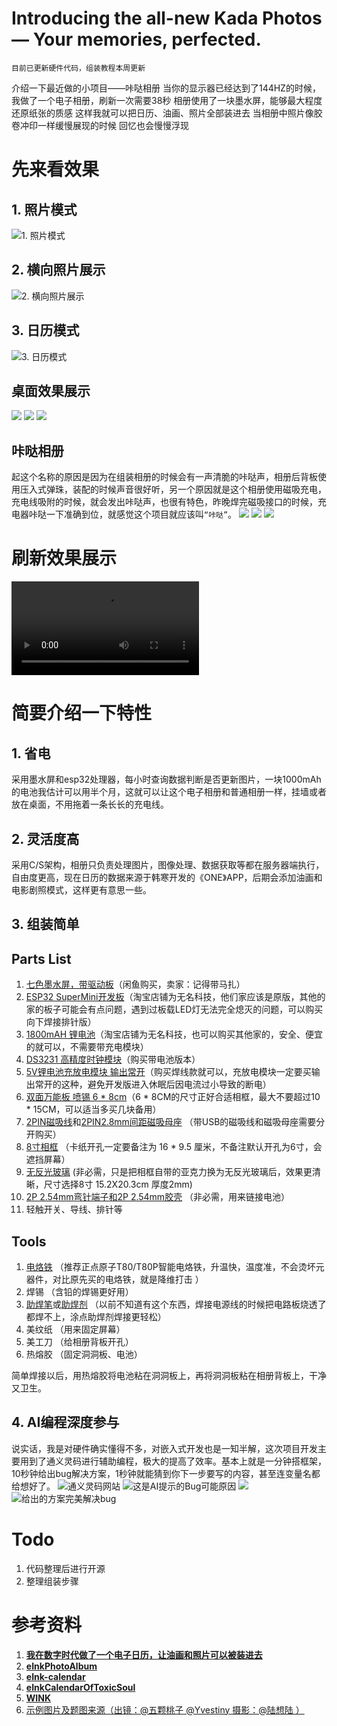 # Introducing the all-new Kada Photos — Your memories, perfected. 

```
目前已更新硬件代码，组装教程本周更新
```

介绍一下最近做的小项目——咔哒相册
当你的显示器已经达到了144HZ的时候，我做了一个电子相册，刷新一次需要38秒
相册使用了一块墨水屏，能够最大程度还原纸张的质感
这样我就可以把日历、油画、照片全部装进去
当相册中照片像胶卷冲印一样缓慢展现的时候
回忆也会慢慢浮现
# 先来看效果
## 1. 照片模式
![1. 照片模式](https://statics.biogeeker.com/2025/07/%E5%92%94%E5%93%92%E7%9B%B8%E5%86%8C-4-1152x1536.jpg)
## 2. 横向照片展示
![2. 横向照片展示](https://statics.biogeeker.com/2025/07/%E5%92%94%E5%93%92%E7%9B%B8%E5%86%8C-2-1536x1152.jpg)
## 3. 日历模式
![3. 日历模式](https://statics.biogeeker.com/2025/07/%E5%92%94%E5%93%92%E7%9B%B8%E5%86%8C.jpg)
## 桌面效果展示
![](https://statics.biogeeker.com/2025/07/%E5%92%94%E5%93%92%E7%9B%B8%E5%86%8C-7-1536x1152.jpg)
![](https://statics.biogeeker.com/2025/07/%E5%92%94%E5%93%92%E7%9B%B8%E5%86%8C-6-1536x1152.jpg)
![](https://statics.biogeeker.com/2025/07/%E5%92%94%E5%93%92%E7%9B%B8%E5%86%8C-3-1536x1152.jpg)
## 咔哒相册
起这个名称的原因是因为在组装相册的时候会有一声清脆的咔哒声，相册后背板使用压入式弹珠，装配的时候声音很好听，另一个原因就是这个相册使用磁吸充电，充电线吸附的时候，就会发出咔哒声，也很有特色，昨晚焊完磁吸接口的时候，充电器咔哒一下准确到位，就感觉这个项目就应该叫``“咔哒”``。
![](https://statics.biogeeker.com/2025/07/image.png)
![](https://statics.biogeeker.com/2025/07/cgi-bin_mmwebwx-bin_webwxgetmsgimg__MsgID2178765207799436223skey@crypt_60cd12b4_e593167bae09a05a89ee64859c1bfa4emmweb_appidwx_webfilehelper-1536x864.jpg)
![](https://statics.biogeeker.com/2025/07/cgi-bin_mmwebwx-bin_webwxgetmsgimg__MsgID9187682236043910517skey@crypt_60cd12b4_e593167bae09a05a89ee64859c1bfa4emmweb_appidwx_webfilehelper.jpg)
# 刷新效果展示
![](https://statics.biogeeker.com/2025/07/1702486767.mp4)
# 简要介绍一下特性
## 1. 省电
采用墨水屏和esp32处理器，每小时查询数据判断是否更新图片，一块1000mAh的电池我估计可以用半个月，这就可以让这个电子相册和普通相册一样，挂墙或者放在桌面，不用拖着一条长长的充电线。
## 2. 灵活度高
采用C/S架构，相册只负责处理图片，图像处理、数据获取等都在服务器端执行，自由度更高，现在日历的数据来源于韩寒开发的《ONE》APP，后期会添加油画和电影剧照模式，这样更有意思一些。
## 3. 组装简单

## Parts List
1. [七色墨水屏，带驱动板](https://m.tb.cn/h.SeE8QkH?tk=PNn34DUXIfi)（闲鱼购买，卖家：记得带马扎）
2. [ESP32 SuperMini开发板](https://item.taobao.com/item.htm?id=757262224552)（淘宝店铺为无名科技，他们家应该是原版，其他的家的板子可能会有点问题，遇到过板载LED灯无法完全熄灭的问题，可以购买向下焊接排针版）
3. [1800mAH 锂电池](https://item.taobao.com/item.htm?id=756027058909)（淘宝店铺为无名科技，也可以购买其他家的，安全、便宜的就可以，不需要带充电模块）
4. [DS3231 高精度时钟模块](https://item.taobao.com/item.htm?id=551150126785)（购买带电池版本）
5. [5V锂电池充放电模块 输出常开](https://item.taobao.com/item.htm?id=737971031309)（购买焊线款就可以，充放电模块一定要买输出常开的这种，避免开发版进入休眠后因电流过小导致的断电）
6. [双面万能板 喷锡 6 * 8cm](https://detail.tmall.com/item.htm?id=607841294118)（6 * 8CM的尺寸正好合适相框，最大不要超过10 * 15CM，可以适当多买几块备用）
7. [2PIN磁吸线](https://item.taobao.com/item.htm?_u=qiptnth32b2&id=650683179648&pisk=gW94G8bzzxHVdtaShUBa4c6qlk6AHOuISd_1jhxGcZbm6iMgQh-hfm3tDQSM5UntDttG7F85yRssMVewzEtHGsT6GNjGrUxbhNMA_F-BJFwsHIsgQUtOsF9wXRSMjFnA5mhWDnBOI2gC7vtvDYSmRL9VSgVk2Gwgmb10gY-jV2gIdAl0qOuqRFs-cxTlYMXGm1V0q0SAvSXGsixo4Gj_o52DS3mPyG_gsNVcrYjNbGXGjixuZiIOmrVcjgqlyGXGmZYMq0S1rNXGIFxoKs8Mk87Pi0rf5dhYhk1c-nbzIJrdAsmkD5w_CXsAiwflSRqWUi5V-n9EzzDNqL9PO_Zs_TxpNEjPLYNcK3RM8BYtO7B2jIYOaE38aaOkHhbGgl2p4U-Mva-rLWLF3F5Hn_rgCn6VrTSkKcNdPL7XSK5oAJ51Ep1hnQG-l16VYFvvulyM-3tBH_pZ8zb9GMBlAnH4U9xcjgPUWgDi1dd4S55c2g7I40STleoPyLdH-5FOabIPRDnL65Cc2RN2CmVT6_JV4wimx&skuId=5021346002204&spm=a1z09.2.0.0.14852e8diFvSPq)和[2PIN2.8mm间距磁吸母座](https://item.taobao.com/item.htm?_u=qiptnth32b2&id=650683179648&pisk=gW94G8bzzxHVdtaShUBa4c6qlk6AHOuISd_1jhxGcZbm6iMgQh-hfm3tDQSM5UntDttG7F85yRssMVewzEtHGsT6GNjGrUxbhNMA_F-BJFwsHIsgQUtOsF9wXRSMjFnA5mhWDnBOI2gC7vtvDYSmRL9VSgVk2Gwgmb10gY-jV2gIdAl0qOuqRFs-cxTlYMXGm1V0q0SAvSXGsixo4Gj_o52DS3mPyG_gsNVcrYjNbGXGjixuZiIOmrVcjgqlyGXGmZYMq0S1rNXGIFxoKs8Mk87Pi0rf5dhYhk1c-nbzIJrdAsmkD5w_CXsAiwflSRqWUi5V-n9EzzDNqL9PO_Zs_TxpNEjPLYNcK3RM8BYtO7B2jIYOaE38aaOkHhbGgl2p4U-Mva-rLWLF3F5Hn_rgCn6VrTSkKcNdPL7XSK5oAJ51Ep1hnQG-l16VYFvvulyM-3tBH_pZ8zb9GMBlAnH4U9xcjgPUWgDi1dd4S55c2g7I40STleoPyLdH-5FOabIPRDnL65Cc2RN2CmVT6_JV4wimx&skuId=5408860679026&spm=a1z09.2.0.0.14852e8diFvSPq) （带USB的磁吸线和磁吸母座需要分开购买）
8. [8寸相框](https://detail.tmall.com/item.htm?_u=qiptnth3450&id=729576054896&pisk=g0N0Gmwun-kXTvdXnNcfH1dGXy6RhjG__ldtXfnNU0o55KpAlAuaSlVTHPotslqgjmHNcjFgqyaOl5Qjg10avucTkmnTqNqY5CIfCjdwjoaFcrnOl5mZqoriCZitbcqT7-QR96UblfGwsMCd9oH8SVZD_CoN7_ujoa3VP-5aLfGNvGvJ_x1n1oJ7K6f2U4oSSV82_llr42gs_VowgamrS29w0llNra0tRKuZbVuzzVgi_nkw3Q-r-VJ2_CJ2Ua0s4clZ_llPrVirbflZpdpqv5yUaGWj7E-_66FqoxmUumzYk7SjEKaoqETYZ8ViYXnk_CPolPVmohAhBDyIDvHb4_dmszugD0EFTQcrKJatSofDgjezFSGYwMYInlmoL7MlLUD84SqiDXYNgzcmmvPxHFR3Yz4apYVR86GmgmytGPLhDzV0DrNuWFJrijeoKScFOnoTeyViS5s1Zk4QNu0zY1jV4mpyLMfX147Tad9s34gov82UeJcYppkdravL5xuSRDQlrd96ACR9Uabkp-DqPqoA.&spm=a1z09.2.0.0.1e8b2e8dWy9zrX) （卡纸开孔一定要备注为 16 * 9.5 厘米，不备注默认开孔为6寸，会遮挡屏幕）
9. [无反光玻璃](https://item.taobao.com/item.htm?_u=qiptnth9168&id=665807301515&pisk=g7aQGPm-bpvCSzrxA45wfglUZFgSV17VyQG8i7Lew23KVUFUhb8r4McWPANAtvSlx8Z_eRmEpYorPbwqIW8PtW55P7Fxp4rELbeaFRxULzkzQaN0hD8UwzR3j-Pv8ySnzUgnr4BV3Z7qTW0oy9Go4vpnBXllzUKKe2093vOFDZ74t5OE9sPOuz82EzhM2Ue-vcQttAhpJYHd1chqw4LK2eK9BAc-y4npJFntij8-e4nd1hhjGLHJJvFtWjlWv438e5CsZAhKy4e861GoKKvsaMG8OsUz0FOcGKFmCUL85fBoHW6JuXajO6kbTA6vDPamAxFKCUWEeWKjFA4AQGNgYkeEs8_fC42g28h7BdBrx7E_CXwFhLDz-WzSLWsdB5gZd7n7_iTjJJcSD4n6wUFs-AoY5qQvCfqTTuU3dQT-tyzqVxm1wUmrWroYDJOli53Kw8m0ztYnp7F0oouf7H3Y1uebVgJwuxgRM3OsmUGs3116q3AKgzBAIE8FrDhi9Z511dtovfcs3z562hiKsXER11t2I&skuId=4796095864111&spm=a1z09.2.0.0.1e8b2e8dWy9zrX) (非必需，只是把相框自带的亚克力换为无反光玻璃后，效果更清晰，尺寸选择8寸 15.2X20.3cm 厚度2mm)
10. [2P 2.54mm弯针端子和2P 2.54mm胶壳](https://detail.tmall.com/item.htm?_u=qiptntha9f4&id=608827349017&pisk=gsL8GaABixDu64ezwpmm-MSZRGl0ymAygLR_-9XuAKpvpCFkqMXhAwpwBMan4ajdJK6DrTAlP6sBKdtlF3X3Jep2ez4hPp0ddC-qTTfkrWCBcLUHqQXkDWQyo34hEY7pOdbKIA0iSQRPbwMiI4IFAt_11yZ7KuwbGwfpmQZu1QRP89N0dcxXaWEiPWk5O9GAl6C8NwaCdtGA91BCRTsQho11h9_Bdgwbl6C_Ay_CRZGA66wQdMa5hs1lO_wWdwGAl66fdwsWdIGATt6ILxcR3718J3aVH0eurD2QdECR29UhByIM7PjhCjB4JyB8Wg61StUQRECy9UC8pPnhChWljgJjozQpG6plndg_kZs9bBfpe4U5rnt2zaYmB5SJptI6uin_MivXypBlWWgWMaBRfUjuOPp6MBtGDEcs7aQ5FHbyt5HkMUpkaEd3Oo_RrnI9yNgaF9xD6eCp8vuvBC82Hs9sJYszQFYOmNyGB6qSMjEUYg14DtzB-RLu9Z5AIbs7YkShgsBiMjEQARzOMOc7okrFD65..&spm=a1z09.2.0.0.1e8b2e8dWy9zrX&skuId=4450022483177) （非必需，用来链接电池）
11. 轻触开关、导线、排针等

## Tools
1. [电烙铁](https://detail.tmall.com/item.htm?_u=qiptnth8597&id=744595862328&pisk=gacLTC0SShx3RpjFJ0vMZ8y2N-8Gyd0E7DufZuqhFcnt2qQnK8quF7nqD81kLW28wcZitk03OzwSqmM3AvqlwbnZv6fuO0A8Vqkwzk4ntaUSCDCoK2qnBaFEsvfuxHP-PmVJmnADi2uU37tDmBezFlNbl915q_s6174-I26hl2uUau_GVKDs8aBD9Wv7PuTT1zUdR71CNOTTyrE7Nkw5fOabfuNSVJs11zUfF_N7N5TTlr15d9aC5Oa8zzsSV7TT1lz7Nyi7NF3_bzMF-eENRyC-d1r9pMfy-aQ-6yeL2_4AwllRi-rfCl1RwkLYLoN0X_1S6yu-9yIRMLqj3k20LcOG973_yDqicI1T1-Hqrznp96NnCAlUtfxAuJn8X-GaBK_TIcGK2kVAPBgT9kejtJb5MmgtPx2tsEO49WZIEWulkH0t9D0E64b5CWFnB-hLGISQqA0xwzhy4CnxufoT5mOJAg8ZijeggiqYr9T9WTWzdPWTb_GlDXb8_PEDRJ6PU84aWoY9WT650sUTme1GUTyTz&spm=a1z09.2.0.0.1e8b2e8dWy9zrX) （推荐正点原子T80/T80P智能电烙铁，升温快，温度准，不会烫坏元器件，对比原先买的电烙铁，就是降维打击 ）
2. 焊锡 （含铅的焊锡更好用）
3. [助焊笔](https://item.taobao.com/item.htm?_u=qiptnth8b7f&id=556541766052&pisk=gDK0ToTkoE7bfmqboAjjkcEi6pgRZis6bCEO6GCZz_5SCrUxhNWwICx9kd5OjCAMssQZGiKMZp9thhHf0cXw9Qj9HsC9ZAAvClhj5iEasI9EGKCthhfNZIRG5x1O_1A9QEH-vDpXhGsajXnKvIQJIOO0b1WqQaWAdYBqFEow8GsZ9f48bZihfIzWKSwazT55IOy4uC5zU9CPQrSw__7PL9FVbGRZEgWFKOrNQ1JyUOCzurWN3TSPL9UN_t7ZEg55QG5w_ZkkU_6Nb1khGr5pbe-r_q6a35TSLdBco6JVgKLD4j_LlIfuH-tkr2fp3FZab3Xcl37HagSckFJCRnK-jusvKUSPpKi0qMJVKICJTDrl4Lpy6wTS1kQWZhbw0ZeZT6Rv4pWkFSzVKifc8n77dk9V7UxlDnl_RLplgwjJy4GAWiADR6_qPbOMEsdwmaPmw1Lpen7kTbEk1NYBBOAmmoRF4nUz8XmbfTk94Pa1uT6l9UYeyejvJy7KEY4pCZW5d6HoEPa_OlrTzYDuJEbVFt5A.&skuId=3608176382515&spm=a1z09.2.0.0.1e8b2e8dWy9zrX)或[助焊剂](https://item.taobao.com/item.htm?_u=qiptntha79d&id=657207515317&pisk=gkdLTXTWScmhnuZUJ3DiZTWqNtuMNAYe7H8bZgj3FhK92EUHKTjlF_K2DTNoL6XRwhsMtMYhOa6Wqn9hApjuwQKwvWVlO3cRVEJZzMbHtzQWCHFkKejHBzCespVlxD5JPnf-mmcmie8F3_immXBPFG1flJw7qa__f_bJIew3le8FagagVxv68zemtfM5PggO1aQLR_s5NPgOyZI5NM67fR_ffg1WV9Z_1aQbF715N1gOkZECP_NQ11_czwZBV_g95G75Nwt5NVL1baMUK2IaRwFJd5Stpkcz8jhv6wBd27fbwQpai6jjrGP8wM3ALi1cX7NW6w8J9wE8MYjX3MXcLhGg9_L1yHjMcjNO1tp2raKK9W1HCdRFtCmYu9KRXtONBxaOIhOp2MfYPXTO9MBXt947MnT9PKX9sqGV96sBE68ukDY99HYe6U47C6CHBtddGjrCqdYvwadr4fKvuC-O5nG-Ag8wiIBGgojArJgtW8yPdNyOb7OuDB4R_NImR9wzUTbNWi0tW8w70SQOm2NgU8WOz&spm=a1z09.2.0.0.1e8b2e8dWy9zrX) （以前不知道有这个东西，焊接电源线的时候把电路板烧透了都焊不上，涂点助焊剂焊接更轻松）
4. 美纹纸 （用来固定屏幕）
5. 美工刀 （给相册背板开孔）
6. 热熔胶 （固定洞洞板、电池）


简单焊接以后，用热熔胶将电池粘在洞洞板上，再将洞洞板粘在相册背板上，干净又卫生。
## 4. AI编程深度参与
说实话，我是对硬件确实懂得不多，对嵌入式开发也是一知半解，这次项目开发主要用到了通义灵码进行辅助编程，极大的提高了效率。基本上就是一分钟搭框架，10秒钟给出bug解决方案，1秒钟就能猜到你下一步要写的内容，甚至连变量名都给想好了。
![通义灵码网站](https://statics.biogeeker.com/2025/07/Snipaste_2025-07-20_00-12-48-1536x1309.jpg)
![这是AI提示的Bug可能原因](https://statics.biogeeker.com/2025/07/%E5%B1%8F%E5%B9%95%E6%88%AA%E5%9B%BE-2025-07-16-000342.png)
![](https://statics.biogeeker.com/2025/07/%E5%B1%8F%E5%B9%95%E6%88%AA%E5%9B%BE-2025-07-16-000229-e1752941264723.png)
![给出的方案完美解决bug](https://statics.biogeeker.com/2025/07/%E5%B1%8F%E5%B9%95%E6%88%AA%E5%9B%BE-2025-07-16-000250-1-e1752941308391.png)
# Todo
1. 代码整理后进行开源
2. 整理组装步骤
# 参考资料
1. [**我在数字时代做了一个电子日历，让油画和照片可以被装进去**](https://sspai.com/post/82704)
2. **[eInkPhotoAlbum](https://github.com/Debatrix/eInkPhotoAlbum)**
3. [**eInk-calendar**](https://github.com/westqzy/eInk-calendar)
4. [**eInkCalendarOfToxicSoul**](https://github.com/breakstring/eInkCalendarOfToxicSoul)
5. [**WINK**](https://github.com/Aircoookie/WINK)
6. [示例图片及题图来源（出镜：@五颗桃子 @Yvestiny 摄影：@陆想陆 ）](https://weibo.com/2066540507/H1BGpixxv)
